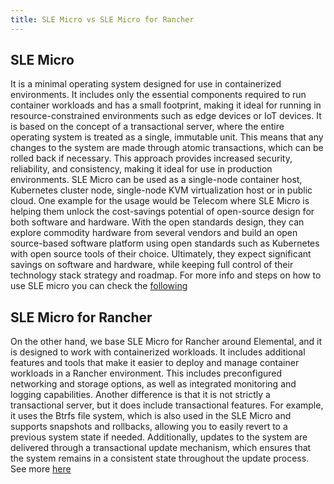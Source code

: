 ```yaml
---
title: SLE Micro vs SLE Micro for Rancher
---
```

 

## SLE Micro  

It is a minimal operating system designed for use in containerized environments. It includes only the essential components required to run container workloads and has a small footprint, making it ideal for running in resource-constrained environments such as edge devices or IoT devices. It is based on the concept of a transactional server, where the entire operating system is treated as a single, immutable unit. This means that any changes to the system are made through atomic transactions, which can be rolled back if necessary. This approach provides increased security, reliability, and consistency, making it ideal for use in production environments. SLE Micro can be used as a single-node container host, Kubernetes cluster node, single-node KVM virtualization host or in public cloud. One example for the usage would be Telecom where SLE Micro is helping them unlock the cost-savings potential of open-source design for both software and hardware. With the open standards design, they can explore commodity hardware from several vendors and build an open source-based software platform using open standards such as Kubernetes with open source tools of their choice. Ultimately, they expect significant savings on software and hardware, while keeping full control of their technology stack strategy and roadmap. For more info and steps on how to use SLE micro you can check the [following](https://documentation.suse.com/sle-micro/5.3/html/SLE-Micro-all/book-deployment-slemicro.html)

 

## SLE Micro for Rancher 

On the other hand, we base SLE Micro for Rancher around Elemental, and it is designed to work with containerized workloads. It includes additional features and tools that make it easier to deploy and manage container workloads in a Rancher environment. This includes preconfigured networking and storage options, as well as integrated monitoring and logging capabilities. Another difference is that it is not strictly a transactional server, but it does include transactional features. For example, it uses the Btrfs file system, which is also used in the SLE Micro and supports snapshots and rollbacks, allowing you to easily revert to a previous system state if needed. Additionally, updates to the system are delivered through a transactional update mechanism, which ensures that the system remains in a consistent state throughout the update process. See more [here](https://documentation.suse.com/trd/kubernetes/html/kubernetes_ri_rancher-k3s-sles/id-introduction.html)

 

 

 